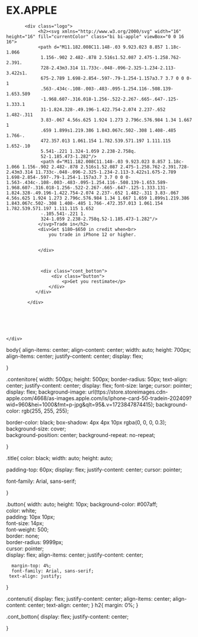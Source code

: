 # EX.APPLE


<!DOCTYPE html>
<html lang="en">
<head>
    <meta charset="UTF-8">
    <meta name="viewport" content="width=device-width, initial-scale=1.0">
    <title>Document</title>
    <link rel="stylesheet" href="apple.css">
</head>
<body>
   
<div class="contenitore">
    <div class="title">
        
           <div class="logo">
                <h2><svg xmlns="http://www.w3.org/2000/svg" width="16" height="16" fill="currentColor" class="bi bi-apple" viewBox="0 0 16 16">
                <path d="M11.182.008C11.148-.03 9.923.023 8.857 1.18c-1.066
                 1.156-.902 2.482-.878 2.516s1.52.087 2.475-1.258.762-2.391.
                 728-2.43m3.314 11.733c-.048-.096-2.325-1.234-2.113-3.422s1.
                 675-2.789 1.698-2.854-.597-.79-1.254-1.157a3.7 3.7 0 0 0-1
                 .563-.434c-.108-.003-.483-.095-1.254.116-.508.139-1.653.589
                 -1.968.607-.316.018-1.256-.522-2.267-.665-.647-.125-1.333.1
                 31-1.824.328-.49.196-1.422.754-2.074 2.237-.652 1.482-.311 
                 3.83-.067 4.56s.625 1.924 1.273 2.796c.576.984 1.34 1.667 1
                 .659 1.899s1.219.386 1.843.067c.502-.308 1.408-.485 1.766-.
                 472.357.013 1.061.154 1.782.539.571.197 1.111.115 1.652-.10
                 5.541-.221 1.324-1.059 2.238-2.758q.
                 52-1.185.473-1.282"/>
                 <path d="M11.182.008C11.148-.03 9.923.023 8.857 1.18c-1.066 1.156-.902 2.482-.878 2.516s1.52.087 2.475-1.258.762-2.391.728-2.43m3.314 11.733c-.048-.096-2.325-1.234-2.113-3.422s1.675-2.789 1.698-2.854-.597-.79-1.254-1.157a3.7 3.7 0 0 0-1.563-.434c-.108-.003-.483-.095-1.254.116-.508.139-1.653.589-1.968.607-.316.018-1.256-.522-2.267-.665-.647-.125-1.333.131-1.824.328-.49.196-1.422.754-2.074 2.237-.652 1.482-.311 3.83-.067 4.56s.625 1.924 1.273 2.796c.576.984 1.34 1.667 1.659 1.899s1.219.386 1.843.067c.502-.308 1.408-.485 1.766-.472.357.013 1.061.154 1.782.539.571.197 1.111.115 1.652
                 -.105.541-.221 1.
                 324-1.059 2.238-2.758q.52-1.185.473-1.282"/>
                </svg>Trade in</h2>
                <div>Get $180–$650 in credit when<br>
                    you trade in iPhone 12 or higher.

                   
                </div>
                 
                

                 <div class="cont_botton">
                     <div class="button">
                         <p>Get you restimate</p>
                    </div>
               </div>
                     
            </div>
                
       

                
                   
                   
    </div>

                     
                    
                 
        
</div>
        
        
    

</body>
</html>





body{
    align-items: center;
    align-content: center;
    width: auto;
    height: 700px;
    align-items: center;
    justify-content: center;
    display: flex;
   
    
}
 

.contenitore{
    width: 500px;
    height: 500px;
    border-radius: 50px;
    text-align: center;
    justify-content: center;
    display: flex;
    font-size: large;
    cursor: pointer;
    display: flex;
   background-image: url(ttps://store.storeimages.cdn-apple.com/4668/as-images.apple.com/is/iphone-card-50-tradein-202409?wid=960&hei=1000&fmt=p-jpg&qlt=95&.v=1723847874415);
    background-color: rgb(255, 255, 255);
 
  border-color: black;
  box-shadow: 4px 4px 10px rgba(0, 0, 0, 0.3);
   background-size: cover;  
    background-position: center;
    background-repeat: no-repeat; 
  
 
  
}





.title{
color: black;
width: auto;
height: auto;

padding-top: 60px;
display: flex;
justify-content: center;
cursor: pointer;

font-family: Arial, sans-serif;


}
  
.button{
    width: auto;
    height: 10px;
    background-color: #007aff;    
      color: white;                
      padding: 10px 10px;           
      font-size: 14px;              
      font-weight: 500;             
      border: none;                 
      border-radius: 9999px;      
      cursor: pointer;              
      display: flex;
      align-items: center;
      justify-content: center;
     
      margin-top: 4%;
      font-family: Arial, sans-serif;
     text-align: justify;
     
    
      
     
}


.contenuti{
  display: flex;
  justify-content: center;
  align-items: center;
  align-content: center;
  text-align: center;
}
h2{
  margin: 0%;
}


.cont_botton{
  display: flex;
  justify-content: center;
  
}
